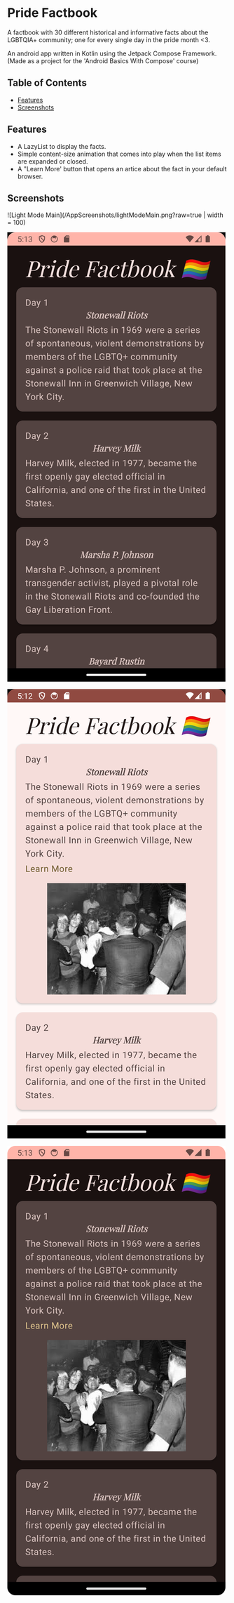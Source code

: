 # Pride Factbook

A factbook with 30 different historical and informative facts about the LGBTQIA+ community; one for every single day in the pride month <3.

An android app written in Kotlin using the Jetpack Compose Framework. (Made as a project for the 'Android Basics With Compose' course)

## Table of Contents

- [Features](#features)
- [Screenshots](#screenshots)


## Features

- A LazyList to display the facts.
- Simple content-size animation that comes into play when the list items are expanded or closed.
- A "Learn More' button that opens an artice about the fact in your default browser.

## Screenshots

![Light Mode Main](/AppScreenshots/lightModeMain.png?raw=true | width = 100)

![Dark Mode Main](/AppScreenshots/darkModeMain.png?raw=true )

![Light Mode Fact Opened](/AppScreenshots/lightModeFactOpened.png?raw=true)

![Dark Mode Fact Opened](/AppScreenshots/darkModeFactOpened.png?raw=true )

